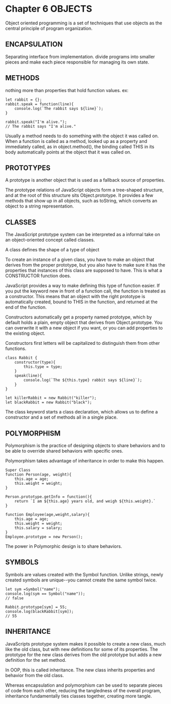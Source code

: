 # Chapter 6 OBJECTS

Object oriented programming is a set of techniques that use objects as the central principle of program organization.

## ENCAPSULATION

Separating interface from implementation.
divide programs into smaller pieces and make each piece responsible for managing its own state.

## METHODS

nothing more than properties that hold function values. ex:

    let rabbit = {};
    rabbit.speak = function(line){
        console.log(`The rabbit says ${line}`);
    }

    rabbit.speak("I'm alive.");
    // The rabbit says "I'm alive."

Usually a method needs to do something with the object it was called on. When a function is called as a method, looked up as a property and immediately called, as in object.method(), the binding called THIS in its body automatically points at the object that it was called on.

## PROTOTYPES
A prototype is another object that is used as a fallback source of properties.

The prototype relations of JavaScript objects form a tree-shaped structure, and at the root of this structure sits Object.prototype. It provides a few methods that show up in all objects, such as toString, which converts an object to a string representation.

## CLASSES
The JavaScript prototype system can be interpreted as a informal take on an object-oriented concept called classes.

A class defines the shape of a type of object

To create an instance of a given class, you have to make an object that derives from the proper prototype, but you also have to make sure it has the properties that instances of this class are supposed to have. This is what a CONSTRUCTOR function does.

JavaScript provides a way to make defining this type of function easier. If you put the keyword new in front of a function call, the function is treated as a constructor. This means that an object with the right prototype is automatically created, bound to THIS in the function, and returned at the end of the function.

Constructors automatically get a property named prototype, which by default holds a plain, empty object that derives from Object.prototype. You can overwrite it with a new object if you want, or you can add properties to the existing object.

Constructors first letters will be capitalized to distinguish them from other functions.

    class Rabbit {
        constructor(type){
            this.type = type;
        }
        speak(line){
            console.log(`The ${this.type} rabbit says ${line}`);
        }
    }

    let killerRabbit = new Rabbit("killer");
    let blackRabbit = new Rabbit("black");

The class keyword starts a class declaration, which allows us to define a constructor and a set of methods all in a single place.

## POLYMORPHISM
Polymorphism is the practice of designing objects to share behaviors and to be able to override shared behaviors with specific ones.

Polymorphism takes advantage of inheritance in order to make this happen.

    Super Class
    function Person(age, weight){
        this.age = age;
        this.weight = weight;
    }

    Person.prototype.getInfo = function(){
        return `I am ${this.age} years old, and weigh ${this.weight}.`
    }

    function Employee(age,weight,salary){
        this.age = age;
        this.weight = weight;
        this.salary = salary;
    }
    Employee.prototype = new Person();

The power in Polymorphic design is to share behaviors.

## SYMBOLS
Symbols are values created with the Symbol function. Unlike strings, newly created symbols are unique--you cannot create the same symbol twice.

    let sym =Symbol("name");
    console.log(sym == Symbol("name"));
    // false

    Rabbit.prototype[sym] = 55;
    console.log(blackRabbit[sym]);
    // 55

## INHERITANCE
JavaScripts prototype system makes it possible to create a new class, much like the old class, but with new definitions for some of its properties. The prototype for the new class derives from the old prototype but adds a new definition for the set method.

In OOP, this is called inheritance. The new class inherits properties and behavior from the old class.

Whereas encapsulation and polymorphism can be used to separate pieces of code from each other, reducing the tangledness of the overall program, inheritance fundamentally ties classes together, creating more tangle.
